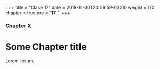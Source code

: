 +++
title = "Clase 17"
date = 2018-11-30T20:59:59-03:00
weight = 170
chapter = true
pre = "<b>17. </b>"
+++

### Chapter X

# Some Chapter title

Lorem Ipsum.
